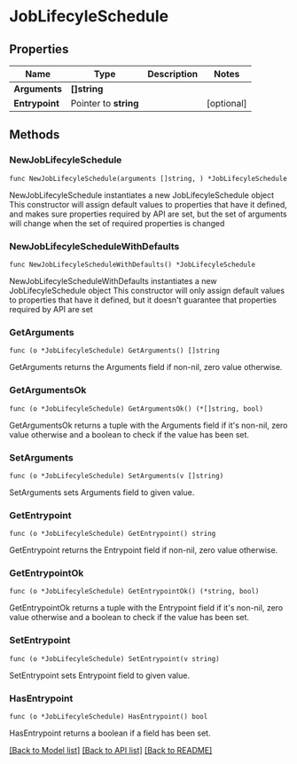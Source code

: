 # JobLifecyleSchedule

## Properties

Name | Type | Description | Notes
------------ | ------------- | ------------- | -------------
**Arguments** | **[]string** |  | 
**Entrypoint** | Pointer to **string** |  | [optional] 

## Methods

### NewJobLifecyleSchedule

`func NewJobLifecyleSchedule(arguments []string, ) *JobLifecyleSchedule`

NewJobLifecyleSchedule instantiates a new JobLifecyleSchedule object
This constructor will assign default values to properties that have it defined,
and makes sure properties required by API are set, but the set of arguments
will change when the set of required properties is changed

### NewJobLifecyleScheduleWithDefaults

`func NewJobLifecyleScheduleWithDefaults() *JobLifecyleSchedule`

NewJobLifecyleScheduleWithDefaults instantiates a new JobLifecyleSchedule object
This constructor will only assign default values to properties that have it defined,
but it doesn't guarantee that properties required by API are set

### GetArguments

`func (o *JobLifecyleSchedule) GetArguments() []string`

GetArguments returns the Arguments field if non-nil, zero value otherwise.

### GetArgumentsOk

`func (o *JobLifecyleSchedule) GetArgumentsOk() (*[]string, bool)`

GetArgumentsOk returns a tuple with the Arguments field if it's non-nil, zero value otherwise
and a boolean to check if the value has been set.

### SetArguments

`func (o *JobLifecyleSchedule) SetArguments(v []string)`

SetArguments sets Arguments field to given value.


### GetEntrypoint

`func (o *JobLifecyleSchedule) GetEntrypoint() string`

GetEntrypoint returns the Entrypoint field if non-nil, zero value otherwise.

### GetEntrypointOk

`func (o *JobLifecyleSchedule) GetEntrypointOk() (*string, bool)`

GetEntrypointOk returns a tuple with the Entrypoint field if it's non-nil, zero value otherwise
and a boolean to check if the value has been set.

### SetEntrypoint

`func (o *JobLifecyleSchedule) SetEntrypoint(v string)`

SetEntrypoint sets Entrypoint field to given value.

### HasEntrypoint

`func (o *JobLifecyleSchedule) HasEntrypoint() bool`

HasEntrypoint returns a boolean if a field has been set.


[[Back to Model list]](../README.md#documentation-for-models) [[Back to API list]](../README.md#documentation-for-api-endpoints) [[Back to README]](../README.md)


